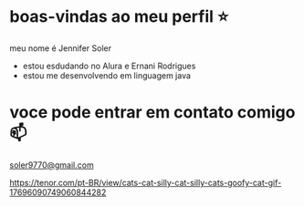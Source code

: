 # boas-vindas ao meu perfil ⭐

meu nome é Jennifer Soler 

- estou esdudando no Alura e Ernani Rodrigues
- estou me desenvolvendo em linguagem java

 # voce pode entrar em contato comigo 📫
 soler9770@gmail.com 
 
 https://tenor.com/pt-BR/view/cats-cat-silly-cat-silly-cats-goofy-cat-gif-17696090749060844282
